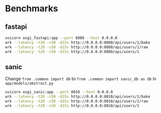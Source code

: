 # Benchmarks

## fastapi

```bash
uvicorn asgi_fastapi:app --port 8080 --host 0.0.0.0
wrk --latency -t20 -c50 -d15s http://0.0.0.0:8080/api/users/1/bake
wrk --latency -t20 -c50 -d15s http://0.0.0.0:8080/api/users/1/raw
wrk --latency -t20 -c50 -d15s http://0.0.0.0:8080/api/users/1
```

## sanic

Change `from .common import db` to `from .common import sanic_db as db` in `app/models/abstract.py`

```bash
uvicorn asgi_sanic:app --port 8010 --host 0.0.0.0
wrk --latency -t20 -c50 -d15s http://0.0.0.0:8010/api/users/1/bake
wrk --latency -t20 -c50 -d15s http://0.0.0.0:8010/api/users/1/raw
wrk --latency -t20 -c50 -d15s http://0.0.0.0:8010/api/users/1
```
